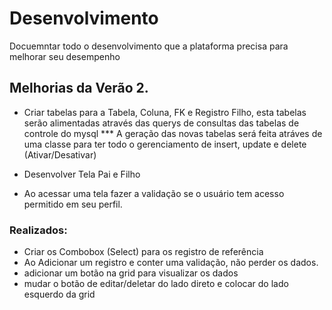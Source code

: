 # Desenvolvimento

Docuemntar todo o desenvolvimento que a plataforma precisa para melhorar seu desempenho

## Melhorias da Verão 2.

* Criar tabelas para a Tabela, Coluna, FK e Registro Filho, esta tabelas serão alimentadas através das querys de consultas das tabelas de controle do mysql
*** A geração das novas tabelas será feita atráves de uma classe para ter todo o gerenciamento de insert, update e delete (Ativar/Desativar)

* Desenvolver Tela Pai e Filho
* Ao acessar uma tela fazer a validação se o usuário tem acesso permitido em seu perfil.






### Realizados: 

* Criar os Combobox (Select) para os registro de referência
* Ao Adicionar um registro e conter uma validação, não perder os dados.
* adicionar um botão na grid para visualizar os dados
* mudar o botão de editar/deletar do lado direto e colocar do lado esquerdo da grid